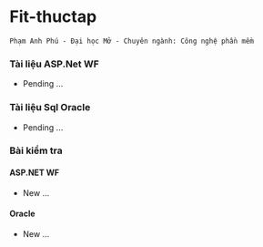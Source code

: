 # Fit-thuctap
`Phạm Anh Phú - Đại học Mở - Chuyên ngành: Công nghệ phần mềm`
### Tài liệu ASP.Net WF
- Pending ...
  
### Tài liệu Sql Oracle
- Pending ...
  
### Bài kiểm tra
#### ASP.NET WF
- New ...
 
#### Oracle
- New ... 
